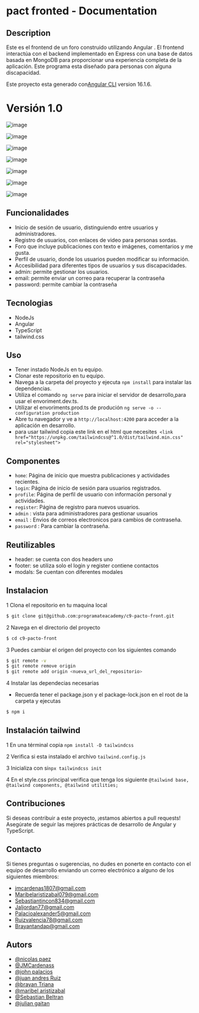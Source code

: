 # pact fronted - Documentation

## Description
Este es el frontend de un foro construido utilizando Angular . El frontend interactúa con el backend implementado en Express con una base de datos basada en MongoDB para proporcionar una experiencia completa de la aplicación. Este programa esta diseñado para personas con alguna discapacidad.

Este proyecto esta generado con[Angular CLI](https://github.com/angular/angular-cli) version 16.1.6.

# Versión 1.0
![image](https://github.com/programateacademy/c9-pacto-front/assets/88947344/542efd44-ed20-408c-b15b-bcb8a4b53bbe)

![image](https://github.com/programateacademy/c9-pacto-front/assets/88947344/db3830da-a01f-48f0-92b2-7e0d7d42ca30)

![image](https://github.com/programateacademy/c9-pacto-front/assets/88947344/117e2c30-047a-4600-a550-bce70478911b)

![image](https://github.com/programateacademy/c9-pacto-front/assets/88947344/1f38b173-7cbb-4cfd-88c6-80aa60a751c9)

![image](https://github.com/programateacademy/c9-pacto-front/assets/88947344/e11baaff-1ec2-4dc5-a5b4-c24de78e42a2)

![image](https://github.com/programateacademy/c9-pacto-front/assets/88947344/7d1c0021-1e52-4ce4-a2bf-700586ff9deb)

![image](https://github.com/programateacademy/c9-pacto-front/assets/88947344/f4e78ed2-afae-48e6-a40d-ad2d38c2fd5e)


## Funcionalidades
- Inicio de sesión de usuario, distinguiendo entre usuarios y administradores.
- Registro de usuarios, con enlaces de video para personas sordas.
- Foro que incluye publicaciones con texto e imágenes, comentarios y me gusta.
- Perfil de usuario, donde los usuarios pueden modificar su información.
- Accesibilidad para diferentes tipos de usuarios y sus discapacidades.
- admin: permite gestionar los usuarios.
- email: permite enviar un correo para recuperar la contraseña
- password: permite cambiar la contraseña

## Tecnologias
- NodeJs
- Angular
- TypeScript
- tailwind.css

## Uso
- Tener instado NodeJs en tu equipo.
- Clonar este repositorio en tu equipo.
- Navega a la carpeta del proyecto y ejecuta `npm install` para instalar las dependencias.
- Utiliza el comando `ng serve` para iniciar el servidor de desarrollo,para usar el envoriment.dev.ts.
- Utilizar el envoriments.prod.ts de produción `ng serve -o --configuration production`
- Abre tu navegador y ve a `http://localhost:4200` para acceder a la aplicación en desarrollo.
- para usar tailwind copia este link en el html que necesites` <link href="https://unpkg.com/tailwindcss@^1.0/dist/tailwind.min.css" rel="stylesheet">`

## Componentes

- `home`: Página de inicio que muestra publicaciones y actividades recientes.
- `login`: Página de inicio de sesión para usuarios registrados.
- `profile`: Página de perfil de usuario con información personal y actividades.
- `register`: Página de registro para nuevos usuarios.
- `admin` : vista para administradores para gestionar usuarios
- `email` : Envios de correos electronicos para cambios de contraseña.
- `password` : Para cambiar la contraseña.

## Reutilizables
- header: se cuenta con dos headers uno
- footer: se utiliza solo el login y register contiene contactos
- modals: Se cuentan con diferentes modales

## Instalacion

1 Clona el repositorio en tu maquina local
```bash
$ git clone git@github.com:programateacademy/c9-pacto-front.git
```

2 Navega en el directorio del proyecto 
```bash
$ cd c9-pacto-front
```

3 Puedes cambiar el origen del proyecto con los siguientes comando

```bash
$ git remote -v
$ git remote remove origin
$ git remote add origin <nueva_url_del_repositorio>
```

4 Instalar las dependecias necesarias
- Recuerda tener el package.json y el package-lock.json en el root de la carpeta y ejecutas

```bash
$ npm i
```

## Instalación tailwind
1 En una términal copia `npm install -D tailwindcss`

2 Verifica si esta instalado el archivo `tailwind.config.js` 

3 Inicializa con  si`npx tailwindcss init`

4 En el style.css principal verifica que tenga los siguiente `@tailwind base, @tailwind components, @tailwind utilities;`


## Contribuciones

Si deseas contribuir a este proyecto, ¡estamos abiertos a pull requests! Asegúrate de seguir las mejores prácticas de desarrollo de Angular y TypeScript.

## Contacto

Si tienes preguntas o sugerencias, no dudes en ponerte en contacto con el equipo de desarrollo enviando un correo electrónico a alguno de los siguientes miembros:

- [jmcardenas1807@gmail.com](mailto:jmcardenas1807@gmail.com )
- [Maribelaristizabal079@gmail.com](mailto:maribelaristizabal079@gmail.com)
- [Sebastiantincon834@gmail.com](mailto:sebastiantincon834@gmail.com)
- [Jaljordan77@gmail.com](mailto:jaljordan77@gmail.com)
- [Palacioalexander5@gmail.com](mailto:palacioalexander5@gmail.com)
- [Ruizvalencia78@gmail.com](mailto:ruizvalencia78@gmail.com)
- [Brayantandap@gmail.com](mailto:brayantandap@gmail.com)

## Autors

- [@nicolas paez](https://github.com/nikolaspaez06)
- [@JMCardenass](https://github.com/JMCardenass)
- [@john palacios ](https://github.com/John9135)
- [@juan andres  Ruiz](https://github.com/juan0941)
- [@brayan Triana](https://github.com/Vincent10-o)
- [@maribel aristizabal](https://github.com/maribel-aristizabal)
- [@Sebastian Beltran](https://github.com/Sebastian-Beltran-rincon-22)
- [@julian gaitan](https://github.com/Julian9373)
